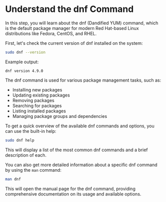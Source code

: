 # Understand the dnf Command

In this step, you will learn about the dnf (Dandified YUM) command, which is the default package manager for modern Red Hat-based Linux distributions like Fedora, CentOS, and RHEL.

First, let's check the current version of dnf installed on the system:

```bash
sudo dnf --version
```

Example output:

```
dnf version 4.9.0
```

The dnf command is used for various package management tasks, such as:

- Installing new packages
- Updating existing packages
- Removing packages
- Searching for packages
- Listing installed packages
- Managing package groups and dependencies

To get a quick overview of the available dnf commands and options, you can use the built-in help:

```bash
sudo dnf help
```

This will display a list of the most common dnf commands and a brief description of each.

You can also get more detailed information about a specific dnf command by using the `man` command:

```bash
man dnf
```

This will open the manual page for the dnf command, providing comprehensive documentation on its usage and available options.
